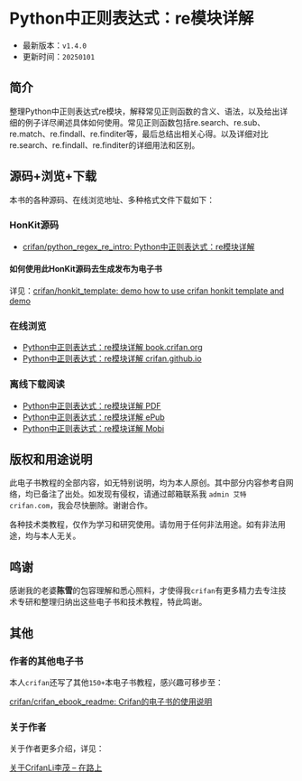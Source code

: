 # Python中正则表达式：re模块详解

* 最新版本：`v1.4.0`
* 更新时间：`20250101`

## 简介

整理Python中正则表达式re模块，解释常见正则函数的含义、语法，以及给出详细的例子详尽阐述具体如何使用。常见正则函数包括re.search、re.sub、re.match、re.findall、re.finditer等，最后总结出相关心得。以及详细对比re.search、re.findall、re.finditer的详细用法和区别。

## 源码+浏览+下载

本书的各种源码、在线浏览地址、多种格式文件下载如下：

### HonKit源码

* [crifan/python_regex_re_intro: Python中正则表达式：re模块详解](https://github.com/crifan/python_regex_re_intro)

#### 如何使用此HonKit源码去生成发布为电子书

详见：[crifan/honkit_template: demo how to use crifan honkit template and demo](https://github.com/crifan/honkit_template)

### 在线浏览

* [Python中正则表达式：re模块详解 book.crifan.org](https://book.crifan.org/books/python_regex_re_intro/website/)
* [Python中正则表达式：re模块详解 crifan.github.io](https://crifan.github.io/python_regex_re_intro/website/)

### 离线下载阅读

* [Python中正则表达式：re模块详解 PDF](https://book.crifan.org/books/python_regex_re_intro/pdf/python_regex_re_intro.pdf)
* [Python中正则表达式：re模块详解 ePub](https://book.crifan.org/books/python_regex_re_intro/epub/python_regex_re_intro.epub)
* [Python中正则表达式：re模块详解 Mobi](https://book.crifan.org/books/python_regex_re_intro/mobi/python_regex_re_intro.mobi)

## 版权和用途说明

此电子书教程的全部内容，如无特别说明，均为本人原创。其中部分内容参考自网络，均已备注了出处。如发现有侵权，请通过邮箱联系我 `admin 艾特 crifan.com`，我会尽快删除。谢谢合作。

各种技术类教程，仅作为学习和研究使用。请勿用于任何非法用途。如有非法用途，均与本人无关。

## 鸣谢

感谢我的老婆**陈雪**的包容理解和悉心照料，才使得我`crifan`有更多精力去专注技术专研和整理归纳出这些电子书和技术教程，特此鸣谢。

## 其他

### 作者的其他电子书

本人`crifan`还写了其他`150+`本电子书教程，感兴趣可移步至：

[crifan/crifan_ebook_readme: Crifan的电子书的使用说明](https://github.com/crifan/crifan_ebook_readme)

### 关于作者

关于作者更多介绍，详见：

[关于CrifanLi李茂 – 在路上](https://www.crifan.org/about/)
